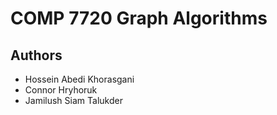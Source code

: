 # COMP 7720 Graph Algorithms

## Authors

* Hossein Abedi Khorasgani
* Connor Hryhoruk
* Jamilush Siam Talukder